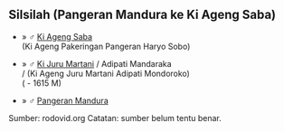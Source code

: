 ## Silsilah (Pangeran Mandura ke Ki Ageng Saba)

*	» ♂ [Ki Ageng Saba][70422]
	<br/>(Ki Ageng Pakeringan Pangeran Haryo Sobo)

*	» ♂ [Ki Juru Martani][70423] / Adipati Mandaraka
	<br/>/ (Ki Ageng Juru Martani Adipati Mondoroko)
	<br/>( - 1615 M) 

*	» ♂ [Pangeran Mandura][771620]

Sumber: rodovid.org
Catatan: sumber belum tentu benar.

[70422]: http://id.rodovid.org/wk/Orang:70422
[70423]: http://id.rodovid.org/wk/Orang:70423
[771620]: http://id.rodovid.org/wk/Orang:771620

